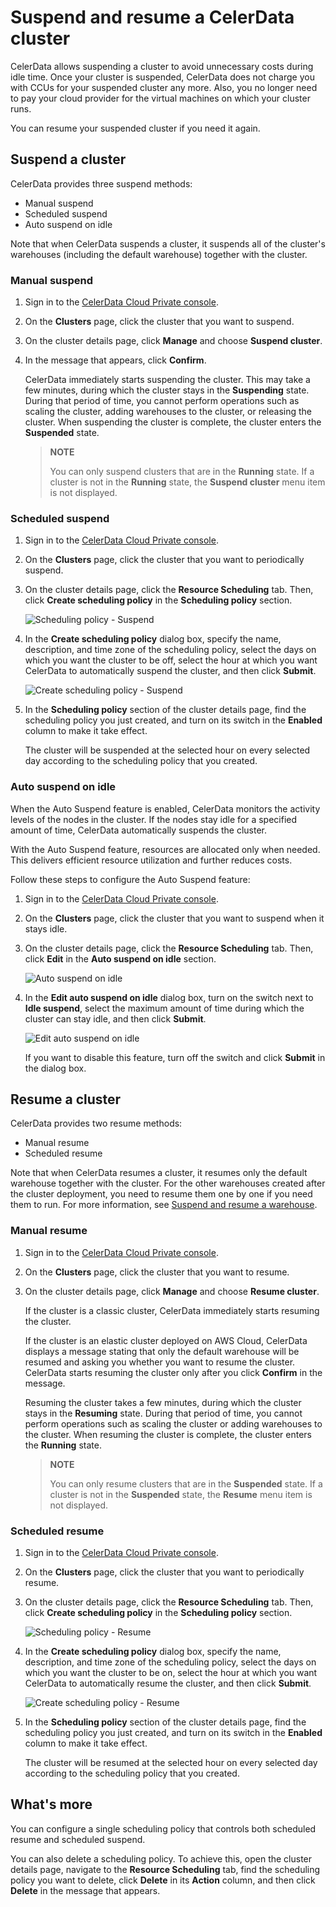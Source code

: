 # Suspend and resume a CelerData cluster

CelerData allows suspending a cluster to avoid unnecessary costs during idle time. Once your cluster is suspended, CelerData does not charge you with CCUs for your suspended cluster any more. Also, you no longer need to pay your cloud provider for the virtual machines on which your cluster runs.

You can resume your suspended cluster if you need it again.

## Suspend a cluster

CelerData provides three suspend methods:

- Manual suspend
- Scheduled suspend
- Auto suspend on idle

Note that when CelerData suspends a cluster, it suspends all of the cluster's warehouses (including the default warehouse) together with the cluster.

### Manual suspend

1. Sign in to the [CelerData Cloud Private console](https://cloud.celerdata.com/login).

2. On the **Clusters** page, click the cluster that you want to suspend.

3. On the cluster details page, click **Manage** and choose **Suspend cluster**.

4. In the message that appears, click **Confirm**.

   CelerData immediately starts suspending the cluster. This may take a few minutes, during which the cluster stays in the **Suspending** state. During that period of time, you cannot perform operations such as scaling the cluster, adding warehouses to the cluster, or releasing the cluster. When suspending the cluster is complete, the cluster enters the **Suspended** state.

   > **NOTE**
   >
   > You can only suspend clusters that are in the **Running** state. If a cluster is not in the **Running** state, the **Suspend cluster** menu item is not displayed.

### Scheduled suspend

1. Sign in to the [CelerData Cloud Private console](https://cloud.celerdata.com/login).

2. On the **Clusters** page, click the cluster that you want to periodically suspend.

3. On the cluster details page, click the **Resource Scheduling** tab. Then, click **Create scheduling policy** in the **Scheduling policy** section.

   ![Scheduling policy - Suspend](../assets/clusters_scheduling_policy_overview.png)

4. In the **Create scheduling policy** dialog box, specify the name, description, and time zone of the scheduling policy, select the days on which you want the cluster to be off, select the hour at which you want CelerData to automatically suspend the cluster, and then click **Submit**.

   ![Create scheduling policy - Suspend](../assets/clusters_scheduling_policy_createPolicyDialogBox_suspend.png)

5. In the **Scheduling policy** section of the cluster details page, find the scheduling policy you just created, and turn on its switch in the **Enabled** column to make it take effect.

   The cluster will be suspended at the selected hour on every selected day according to the scheduling policy that you created.

### Auto suspend on idle

When the Auto Suspend feature is enabled, CelerData monitors the activity levels of the nodes in the cluster. If the nodes stay idle for a specified amount of time, CelerData automatically suspends the cluster.

With the Auto Suspend feature, resources are allocated only when needed. This delivers efficient resource utilization and further reduces costs.

Follow these steps to configure the Auto Suspend feature:

1. Sign in to the [CelerData Cloud Private console](https://cloud.celerdata.com/login).

2. On the **Clusters** page, click the cluster that you want to suspend when it stays idle.

3. On the cluster details page, click the **Resource Scheduling** tab. Then, click **Edit** in the **Auto suspend on idle** section.

   ![Auto suspend on idle](../assets/clusters_idle_suspend_overview.png)

4. In the **Edit auto suspend on idle** dialog box, turn on the switch next to **Idle suspend**, select the maximum amount of time during which the cluster can stay idle, and then click **Submit**.

   ![Edit auto suspend on idle](../assets/clusters_idle_suspend_editDialogBox.png)

   If you want to disable this feature, turn off the switch and click **Submit** in the dialog box.

## Resume a cluster

CelerData provides two resume methods:

- Manual resume
- Scheduled resume

Note that when CelerData resumes a cluster, it resumes only the default warehouse together with the cluster. For the other warehouses created after the cluster deployment, you need to resume them one by one if you need them to run. For more information, see [Suspend and resume a warehouse](../warehouse/manage_warehouses.md#suspend-and-resume-a-warehouse).

### Manual resume

1. Sign in to the [CelerData Cloud Private console](https://cloud.celerdata.com/login).

2. On the **Clusters** page, click the cluster that you want to resume.

3. On the cluster details page, click **Manage** and choose **Resume cluster**.

   If the cluster is a classic cluster, CelerData immediately starts resuming the cluster.

   If the cluster is an elastic cluster deployed on AWS Cloud, CelerData displays a message stating that only the default warehouse will be resumed and asking you whether you want to resume the cluster. CelerData starts resuming the cluster only after you click **Confirm** in the message.

   Resuming the cluster takes a few minutes, during which the cluster stays in the **Resuming** state. During that period of time, you cannot perform operations such as scaling the cluster or adding warehouses to the cluster. When resuming the cluster is complete, the cluster enters the **Running** state.

   > **NOTE**
   >
   > You can only resume clusters that are in the **Suspended** state. If a cluster is not in the **Suspended** state, the **Resume** menu item is not displayed.

### Scheduled resume

1. Sign in to the [CelerData Cloud Private console](https://cloud.celerdata.com/login).

2. On the **Clusters** page, click the cluster that you want to periodically resume.

3. On the cluster details page, click the **Resource Scheduling** tab. Then, click **Create scheduling policy** in the **Scheduling policy** section.

   ![Scheduling policy - Resume](../assets/clusters_scheduling_policy_overview.png)

4. In the **Create scheduling policy** dialog box, specify the name, description, and time zone of the scheduling policy, select the days on which you want the cluster to be on, select the hour at which you want CelerData to automatically resume the cluster, and then click **Submit**.

   ![Create scheduling policy - Resume](../assets/clusters_scheduling_policy_createPolicyDialogBox_resume.png)

5. In the **Scheduling policy** section of the cluster details page, find the scheduling policy you just created, and turn on its switch in the **Enabled** column to make it take effect.

   The cluster will be resumed at the selected hour on every selected day according to the scheduling policy that you created.

## What's more

You can configure a single scheduling policy that controls both scheduled resume and scheduled suspend.

You can also delete a scheduling policy. To achieve this, open the cluster details page, navigate to the **Resource Scheduling** tab, find the scheduling policy you want to delete, click **Delete** in its **Action** column, and then click **Delete** in the message that appears.
